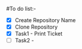 #To do list:-

- [x] Create Repository Name
- [x] Clone Repository
- [x] Task1 - Print Ticket
- [ ] Task2 - 
